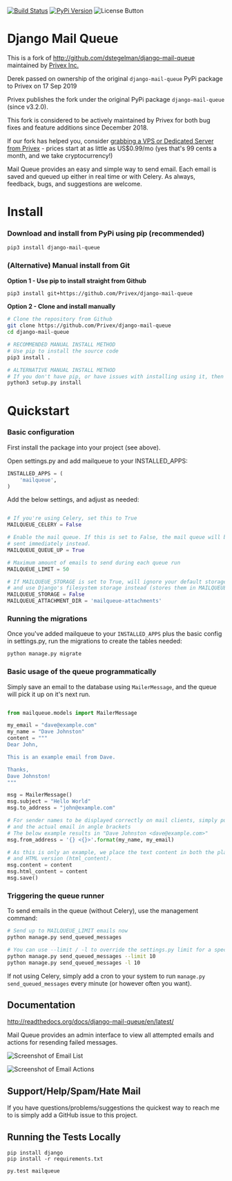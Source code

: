 [![Build Status](https://travis-ci.org/Privex/django-mail-queue.png?branch=master)](https://travis-ci.org/Privex/django-mail-queue)
[![PyPi Version](https://img.shields.io/pypi/v/privex-mail-queue.svg)](https://pypi.org/project/privex-mail-queue/)
![License Button](https://img.shields.io/pypi/l/privex-mail-queue)

Django Mail Queue
=================

This is a fork of http://github.com/dstegelman/django-mail-queue maintained by [Privex Inc.](https://www.privex.io/)

Derek passed on ownership of the original `django-mail-queue` PyPi package to Privex on 17 Sep 2019

Privex publishes the fork under the original PyPi package `django-mail-queue` (since v3.2.0).

This fork is considered to be actively maintained by Privex for both bug fixes and feature additions since
December 2018. 

If our fork has helped you, consider 
[grabbing a VPS or Dedicated Server from Privex](https://www.privex.io/) - prices start at as little 
as US$0.99/mo (yes that's 99 cents a month, and we take cryptocurrency!)

Mail Queue provides an easy and simple way to send email.  Each email is saved and queued up either in
real time or with Celery.  As always, feedback, bugs, and suggestions are welcome.



Install
========

### Download and install from PyPi using pip (recommended)

```sh
pip3 install django-mail-queue
```

### (Alternative) Manual install from Git

**Option 1 - Use pip to install straight from Github**

```sh
pip3 install git+https://github.com/Privex/django-mail-queue
```

**Option 2 - Clone and install manually**

```bash
# Clone the repository from Github
git clone https://github.com/Privex/django-mail-queue
cd django-mail-queue

# RECOMMENDED MANUAL INSTALL METHOD
# Use pip to install the source code
pip3 install .

# ALTERNATIVE MANUAL INSTALL METHOD
# If you don't have pip, or have issues with installing using it, then you can use setuptools instead.
python3 setup.py install
```

Quickstart
============

### Basic configuration

First install the package into your project (see above).

Open settings.py and add mailqueue to your INSTALLED_APPS:

```python
INSTALLED_APPS = (
    'mailqueue',
)
```

Add the below settings, and adjust as needed:

```python

# If you're using Celery, set this to True
MAILQUEUE_CELERY = False

# Enable the mail queue. If this is set to False, the mail queue will be disabled and emails will be 
# sent immediately instead.
MAILQUEUE_QUEUE_UP = True

# Maximum amount of emails to send during each queue run
MAILQUEUE_LIMIT = 50

# If MAILQUEUE_STORAGE is set to True, will ignore your default storage settings
# and use Django's filesystem storage instead (stores them in MAILQUEUE_ATTACHMENT_DIR) 
MAILQUEUE_STORAGE = False
MAILQUEUE_ATTACHMENT_DIR = 'mailqueue-attachments'

```

### Running the migrations

Once you've added mailqueue to your `INSTALLED_APPS` plus the basic config in settings.py, run the 
migrations to create the tables needed:


```bash
python manage.py migrate
```

### Basic usage of the queue programmatically

Simply save an email to the database using `MailerMessage`, and the queue will pick it up on it's next run.

```python

from mailqueue.models import MailerMessage

my_email = "dave@example.com"
my_name = "Dave Johnston"
content = """
Dear John,

This is an example email from Dave.

Thanks,
Dave Johnston!
"""

msg = MailerMessage()
msg.subject = "Hello World"
msg.to_address = "john@example.com"

# For sender names to be displayed correctly on mail clients, simply put your name first
# and the actual email in angle brackets 
# The below example results in "Dave Johnston <dave@example.com>"
msg.from_address = '{} <{}>'.format(my_name, my_email)

# As this is only an example, we place the text content in both the plaintext version (content) 
# and HTML version (html_content).
msg.content = content
msg.html_content = content
msg.save()


``` 




### Triggering the queue runner


To send emails in the queue (without Celery), use the management command:

```bash
# Send up to MAILQUEUE_LIMIT emails now
python manage.py send_queued_messages

# You can use --limit / -l to override the settings.py limit for a specific run
python manage.py send_queued_messages --limit 10
python manage.py send_queued_messages -l 10
```

If not using Celery, simply add a cron to your system to run `manage.py send_queued_messages` every minute (or however
often you want).



Documentation
-------------

http://readthedocs.org/docs/django-mail-queue/en/latest/

Mail Queue provides an admin interface to view all attempted emails and actions for resending failed messages.

![Screenshot of Email List](https://cdn.privex.io/github/privex-mail-queue/pmq-message-list.png)

![Screenshot of Email Actions](https://cdn.privex.io/github/privex-mail-queue/pmq-message-actions.png)


Support/Help/Spam/Hate Mail
---------------------------

If you have questions/problems/suggestions the quickest way to reach me to is simply add a GitHub issue to this project.

Running the Tests Locally
-------------------------

```
pip install django
pip install -r requirements.txt

py.test mailqueue
```
